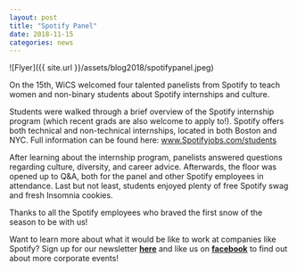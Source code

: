 ```yaml
---
layout: post
title: "Spotify Panel"
date: 2018-11-15
categories: news
---
```


![Flyer]({{ site.url }}/assets/blog2018/spotifypanel.jpeg)

On the 15th, WiCS welcomed four talented panelists from Spotify to teach women and non-binary students about Spotify internships and culture. 

Students were walked through a brief overview of the Spotify internship program (which recent grads are also welcome to apply to!). Spotify offers both technical and non-technical internships, located in both Boston and NYC. Full information can be found here: www.Spotifyjobs.com/students 

After learning about the internship program, panelists answered questions regarding culture, diversity, and career advice. Afterwards, the floor was opened up to Q&A, both for the panel and other Spotify employees in attendance. Last but not least, students enjoyed plenty of free Spotify swag and fresh Insomnia cookies. 

Thanks to all the Spotify employees who braved the first snow of the season to be with us! 

Want to learn more about what it would be like to work at companies like Spotify? Sign up for our newsletter [**here**][mailinglist] and like us on [**facebook**][facebook] to find out about more corporate events! 

[mailinglist]: http://columbia.us9.list-manage.com/subscribe?u=4c6a1c710f8ab9cce10272368&id=593b5faa43
[facebook]:https://www.facebook.com/CUWICS
